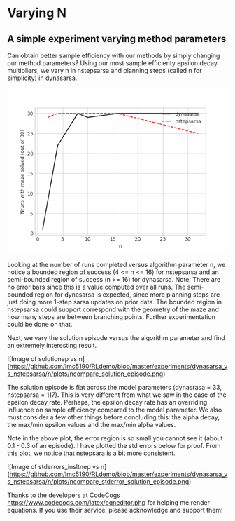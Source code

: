 # Varying N
## A simple experiment varying method parameters

Can obtain better sample efficiency with our methods by simply changing our method parameters? Using our most sample efficienty epsilon decay multipliers, we vary n in nstepsarsa and planning steps (called n for simplicity) in dynasarsa.

![Image of runscompleted vs n](https://github.com/lmc5190/RLdemo/blob/master/experiments/dynasarsa_vs_nstepsarsa/n/plots/ncompare_nrun_solved.png)


Looking at the number of runs completed versus algorithm parameter n, we notice a bounded region of success (4 <= n <= 16) for nstepsarsa and an semi-bounded region of success (n >= 16) for dynasarsa. Note: There are no error bars since this is a value computed over all runs. The semi-bounded region for dynasarsa is expected, since more planning steps are just doing more 1-step sarsa updates on prior data. The bounded region in nstepsarsa could support correspond with the geometry of the maze and how many steps are between branching points. Further experimentation could be done on that.

Next, we vary the solution episode versus the algorithm parameter and find an extremely interesting result.

![Image of solutionep vs n]
(https://github.com/lmc5190/RLdemo/blob/master/experiments/dynasarsa_vs_nstepsarsa/n/plots/ncompare_solution_episode.png)

The solution episode is flat across the model parameters (dynasrasa = 33, nstepsarsa = 117). This is very different from what we saw in the case of the epsilon decay rate. Perhaps, the epsilon decay rate has an overriding influence on sample efficiency compared to the model parameter. We also must consider a few other things before concluding this: the alpha decay, the max/min epsilon values and the max/min alpha values.

Note in the above plot, the error region is so small you cannot see it (about 0.1 - 0.3 of an episode). I have plotted the std errors below for proof. From this plot, we notice that nstepsara is a bit more consistent.

![Image of stderrors_insltnep vs n]
(https://github.com/lmc5190/RLdemo/blob/master/experiments/dynasarsa_vs_nstepsarsa/n/plots/ncompare_stderror_solution_episode.png)


Thanks to the developers at CodeCogs https://www.codecogs.com/latex/eqneditor.php for helping me render equations. If you use their service, please acknowledge and support them!
